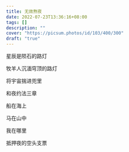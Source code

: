 ```yaml
---
title: 无效熬夜
date: 2022-07-23T13:36:16+08:00
tags: []
description: ""
cover: "https://picsum.photos/id/103/400/300"
draft: "true"
---
```


星辰是陨石的路灯

牧羊人沉湎穹顶的路灯 

将宇宙揣进兜里

和夜约法三章

船在海上

马在山中

我在哪里

抵押夜的空头支票



